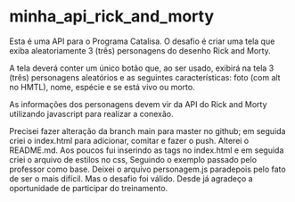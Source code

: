 # minha_api_rick_and_morty
Esta é uma API para o Programa Catalisa.
O desafio é criar uma tela que exiba aleatoriamente 3 (três) personagens do desenho Rick and Morty.

A tela deverá conter um único botão que, ao ser usado, exibirá na tela 3 (três) personagens aleatórios e as seguintes características: foto (com alt no HMTL), nome, espécie e se está vivo ou morto.

As informações dos personagens devem vir da API do Rick and Morty utilizando javascript para realizar a conexão.

Precisei fazer alteração da branch main para master no github;
em seguida criei o index.html para adicionar, comitar e fazer o push.
Alterei o README.md.
Aos poucos fui inserindo as tags no index.html e em seguida criei o arquivo de estilos no css, Seguindo o exemplo passado pelo professor como base.
Deixei o arquivo  personagem.js paradepois pelo fato de ser o mais difícil.
Mas o desafio foi válido.
Desde já agradeço a oportunidade de participar do treinamento.
